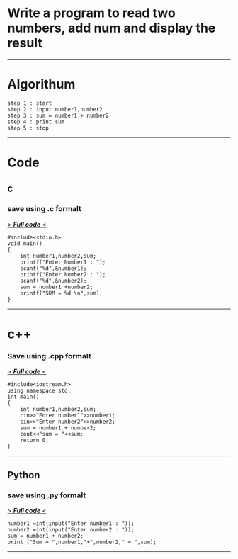 # Write a program to read two numbers, add num and display the result

---

# Algorithum

```
step 1 : start
step 2 : input number1,number2
step 3 : sum = number1 + number2
step 4 : print sum
step 5 : stop

```
---

# Code

 

## c
### save using .c formalt
[> ***Full code*** <](https://github.com/Ajay-o-s/Collage-codes/blob/main/1/add.c)<br> 

```
#include<stdio.h> 
void main()
{
    int number1,number2,sum;
    printf("Enter Number1 : "); 
    scanf("%d",&number1); 
    printf("Enter Number2 : ");
    scanf("%d",&number2); 
    sum = number1 +number2;
    printf("SUM = %d \n",sum);
}

```

---

# c++
### Save using .cpp formalt
[> ***Full code*** <](https://github.com/Ajay-o-s/Collage-codes/blob/main/1/add.cpp)<br> 

```
#include<iostream.h>
using namespace std;
int main()
{
    int number1,number2,sum; 
    cin>>"Enter number1">>number1; 
    cin>>"Enter number2">>number2; 
    sum = number1 + number2; 
    cout<<"sum = "<<sum;
    return 0;
}

```

---

## Python
### save using .py formalt
[> ***Full code*** <](https://github.com/Ajay-o-s/Collage-codes/blob/main/1/add.py)<br> 

```
number1 =int(input("Enter number1 : ")); 
number2 =int(input("Enter number2 : ")); 
sum = number1 + number2;
print ("Sum = ",number1,"+",number2," = ",sum);

```

---

